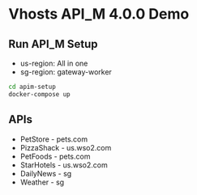 # Vhosts API_M 4.0.0 Demo

## Run API_M Setup

- us-region: All in one
- sg-region: gateway-worker

```sh
cd apim-setup
docker-compose up
```

## APIs

- PetStore - pets.com
- PizzaShack - us.wso2.com
- PetFoods - pets.com
- StarHotels - us.wso2.com
- DailyNews - sg
- Weather - sg
